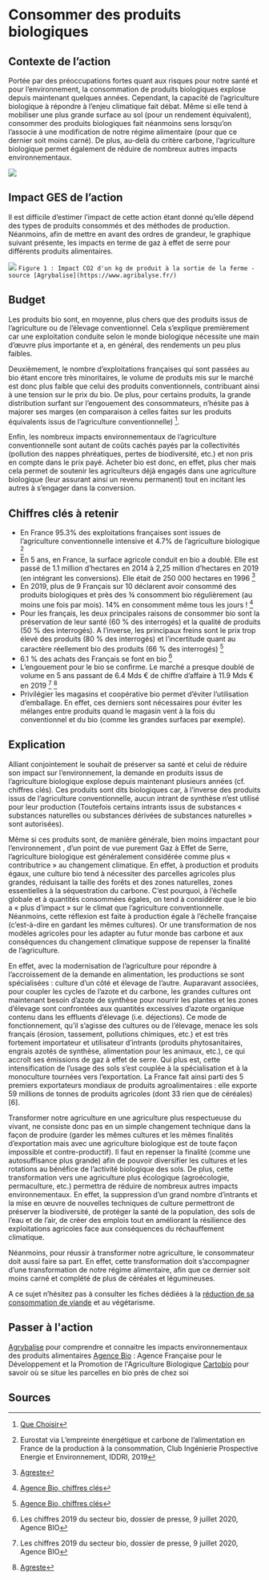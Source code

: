 # Consommer des produits biologiques

## Contexte de l’action

Portée par des préoccupations fortes quant aux risques pour notre santé et pour l’environnement, la consommation de produits biologiques explose depuis
maintenant quelques années. Cependant, la capacité de l’agriculture biologique à répondre à l’enjeu climatique fait débat. Même si elle tend à mobiliser une plus grande surface au sol (pour un rendement équivalent), consommer des produits biologiques fait néanmoins sens lorsqu’on l’associe à une modification de notre régime alimentaire (pour que ce dernier soit moins carné).
De plus, au-delà du critère carbone, l’agriculture biologique permet également de réduire de nombreux autres impacts environnementaux.

![](https://ecolab-data.netlify.app/images/Chiffres-cles_Consommer-bio.png)

## Impact GES de l’action

Il est difficile d’estimer l’impact de cette action étant donné qu’elle dépend des types de produits consommés et des méthodes de production. 
Néanmoins, afin de mettre en avant des ordres de grandeur, le graphique suivant présente, les impacts en terme de gaz à effet de serre pour différents 
produits alimentaires.

![](https://ecolab-data.netlify.app/images/Impact_GES_bio_conventionel.PNG)
`Figure 1 : Impact CO2 d'un kg de produit à la sortie de la ferme - source [Agrybalise](https://www.agribalyse.fr/) `

## Budget

Les produits bio sont, en moyenne, plus chers que des produits issus de l’agriculture ou de l’élevage conventionnel. Cela s’explique premièrement car une 
exploitation conduite selon le monde biologique nécessite une main d’œuvre plus importante et a, en général, des rendements un peu plus faibles. 

Deuxièmement, le nombre d’exploitations françaises qui sont passées au bio étant encore très minoritaires, le volume de produits mis sur le marché est donc 
plus faible que celui des produits conventionnels, contribuant ainsi à une tension sur le prix du bio. 
De plus, pour certains produits, la grande distribution surfant sur l’engouement des consommateurs, n’hésite pas à majorer ses marges (en comparaison à celles 
faites sur les produits équivalents issus de l’agriculture conventionnelle) [^1]. 

Enfin, les nombreux impacts environnementaux de l’agriculture conventionnelle sont autant de coûts cachés payés par la collectivités (pollution des nappes 
phréatiques, pertes de biodiversité, etc.) et non pris en compte dans le prix payé.
Acheter bio est donc, en effet, plus cher mais cela permet de soutenir les agriculteurs déjà engagés dans une agriculture biologique (leur assurant ainsi 
un revenu permanent) tout en incitant les autres à s’engager dans la conversion.

## Chiffres clés à retenir

- En France 95.3% des exploitations françaises sont issues de l’agriculture conventionnelle intensive et 4.7% de l’agriculture biologique [^2]
-	En 5 ans, en France, la surface agricole conduit en bio a doublé. Elle est passé de 1.1 million d’hectares en 2014 à 2,25 million d’hectares en 2019 
(en intégrant les conversions). Elle était de 250 000 hectares en 1996 [^3]
-	En 2019, plus de 9 Français sur 10 déclarent avoir consommé des produits biologiques et près des ¾ consomment bio régulièrement (au moins une fois par 
mois). 14% en consomment même tous les jours ! [^4]
-	Pour les français, les deux principales raisons de consommer bio sont la préservation de leur santé (60 % des interrogés) et la qualité de produits 
(50 % des interrogés). A l’inverse, les principaux freins sont le prix trop élevé des produits (80 % des interrogés) et l’incertitude quant au caractère 
réellement bio des produits (66 % des interrogés) [^4]
-	6.1 % des achats des Français se font en bio [^5]
-	L’engouement pour le bio se confirme. Le marché a presque doublé de volume en 5 ans passant de 6.4 Mds € de chiffre d’affaire à 11.9 Mds € en 2019 [^5] [^3]
-	Privilégier les magasins et coopérative bio permet d’éviter l’utilisation d’emballage. En effet, ces derniers sont nécessaires pour éviter les mélanges 
entre produits quand le magasin vent à la fois du conventionnel et du bio (comme les grandes surfaces par exemple).

## Explication

Alliant conjointement le souhait de préserver sa santé et celui de réduire son impact sur l’environnement, la demande en produits issus de l’agriculture 
biologique explose depuis maintenant plusieurs années (cf. chiffres clés). Ces produits sont dits biologiques car, à l’inverse des produits issus de 
l’agriculture conventionnelle, aucun intrant  de synthèse n’est utilisé pour leur production (Toutefois certains intrants issus de substances « substances 
naturelles ou substances dérivées de substances naturelles » sont autorisées).

Même si ces produits sont, de manière générale, bien moins impactant pour l’environnement , d’un point de vue purement Gaz à Effet de Serre, l’agriculture 
biologique est généralement considérée comme plus « contributrice » au changement climatique. En effet, à production et produits égaux, une culture bio tend
à nécessiter des parcelles agricoles plus grandes, réduisant la taille des forêts et des zones naturelles, zones essentielles à la séquestration du carbone. 
C’est pourquoi, à l’échelle globale et à quantités consommées égales, on tend à considérer que le bio a « plus d’impact » sur le climat que l’agriculture conventionnelle. 
Néanmoins, cette réflexion est faite à production égale à l’échelle française (c’est-à-dire en gardant les mêmes cultures). Or une transformation de nos 
modèles agricoles pour les adapter au futur monde bas carbone et aux conséquences du changement climatique suppose de repenser la finalité de l’agriculture.

En effet, avec la modernisation de l’agriculture pour répondre à l’accroissement de la demande en alimentation, les productions se sont spécialisées : culture
d’un côté et élevage de l’autre. Auparavant associées, pour coupler les cycles de l’azote et du carbone, les grandes cultures ont maintenant besoin d’azote
de synthèse pour nourrir les plantes et les zones d’élevage sont confrontées aux quantités excessives d’azote organique contenu dans les effluents d’élevage
(i.e. déjections). Ce mode de fonctionnement, qu’il s’agisse des cultures ou de l’élevage, menace les sols français  (érosion, tassement, pollutions 
chimiques, etc.) et est très fortement importateur et utilisateur d’intrants (produits phytosanitaires, engrais azotés de synthèse, alimentation pour les animaux, etc.), ce qui accroît ses émissions de gaz à effet de serre. Qui plus est, cette intensification de l’usage des sols s’est couplée à la spécialisation et à la monoculture tournées vers l’exportation. La France fait ainsi parti des 5 premiers exportateurs mondiaux de produits agroalimentaires : elle exporte 59 millions de tonnes de produits agricoles (dont 33 rien que de céréales) [6].

Transformer notre agriculture en une agriculture plus respectueuse du vivant, ne consiste donc pas en un simple changement technique dans la façon de
produire (garder les mêmes cultures et les mêmes finalités d’exportation mais avec une agriculture biologique est de toute façon impossible et contre-productif). 
Il faut en repenser la finalité (comme une autosuffisance plus grande) afin de pouvoir diversifier les cultures et les rotations au bénéfice de l’activité 
biologique des sols. De plus, cette transformation vers une agriculture plus écologique (agroécologie, permaculture, etc.) permettra de réduire de nombreux 
autres impacts environnementaux. En effet, la suppression d’un grand nombre d’intrants et la mise en œuvre de nouvelles techniques de culture permettront 
de préserver la biodiversité, de protéger la santé de la population, des sols de l’eau et de l’air, de créer des emplois tout en améliorant la résilience 
des exploitations agricoles face aux conséquences du réchauffement climatique.

Néanmoins, pour réussir à transformer notre agriculture, le consommateur doit aussi faire sa part. En effet, cette transformation doit s’accompagner d’une 
transformation de notre régime alimentaire, afin que ce dernier soit moins carné et complété de plus de céréales et légumineuses. 

A ce sujet n’hésitez pas à consulter les fiches dédiées à la [réduction de sa consommation de viande](https://nosgestesclimat.fr/actions/plus/alimentation/r%C3%A9duire-viande/par-deux)
et au végétarisme. 

## Passer à l'action

[Agrybalise](https://www.agribalyse.fr/) pour comprendre et connaitre les impacts environnementaux des produits alimentaires
[Agence Bio](https://www.agencebio.org/) : Agence Française pour le Développement et la Promotion de l'Agriculture Biologique
[Cartobio](https://cartobio.org/#/) pour savoir où se situe les parcelles en bio près de chez soi

## Sources

[^1]: [Que Choisir](https://www.quechoisir.org/action-ufc-que-choisir-sur-marges-sur-les-fruits-et-legumes-bio-la-grande-distribution-matraque-toujours-les-consommateurs-n69471/)
[^2]: Eurostat via L’empreinte énergétique et carbone de l’alimentation en France de la production à la consommation, Club Ingénierie Prospective Energie et Environnement, IDDRI, 2019
[^3]: [Agreste](https://agreste.agriculture.gouv.fr/agreste-web/download/publication/publie/GraFra2020Chap9.3/Graf2035%20-%20Agriculture%20biologique.pdf)
[^4]: [Agence Bio, chiffres clés](https://www.agencebio.org/vos-outils/les-chiffres-cles/) 
[^5]: Les chiffres 2019 du secteur bio, dossier de presse, 9 juillet 2020, Agence BIO
[^6]: Scénario Afterres 2050, version 2016, Solagro
